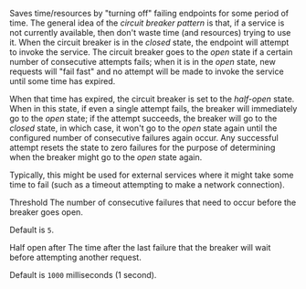 
Saves time/resources by "turning off" failing endpoints for some period of time.
The general idea of the <i>circuit breaker pattern</i> is that, if a service is not currently available, then don't waste time (and resources) trying to use it. When the circuit breaker is in the <i>closed</i> state, the endpoint will attempt to invoke the service. The circuit breaker goes to the <i>open</i> state if a certain number of consecutive attempts fails; when it is in the <i>open</i> state, new requests will "fail fast" and no attempt will be made to invoke the service until some time has expired.

When that time has expired, the circuit breaker is set to the <i>half-open</i> state. When in this state, if even a single attempt fails, the breaker will immediately go to the <i>open</i> state; if the attempt succeeds, the breaker will go to the <i>closed</i> state, in which case, it won't go to the <i>open</i> state again until the configured number of consecutive failures again occur. Any successful attempt resets the state to zero failures for the purpose of determining when the breaker might go to the <i>open</i> state again.

Typically, this might be used for external services where it might take some time to fail (such as a timeout attempting to make a network connection).


Threshold
The number of consecutive failures that need to occur before the breaker goes open.

Default is <code>5</code>.


Half open after
The time after the last failure that the breaker will wait before attempting another request.

Default is <code>1000</code> milliseconds (1 second).

